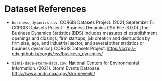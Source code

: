 # Dataset References

- `business_dynamics.csv`: CORGIS Datasets Project. (2021, September 1). CORGIS Datasets Project - Business Dynamics CSV File (3.0.0) [The Business Dynamics Statistics (BDS) includes measures of establishment openings and closings, firm startups, job creation and destruction by firm size, age, and industrial sector, and several other statistics on business dynamics]. CORGIS Datasets Project. https://corgis-edu.github.io/corgis/csv/business_dynamics/

- `miami-dade-storm-data.csv`: National Centers for Environmental Information. (2021). Storm Events Database. https://www.ncdc.noaa.gov/stormevents/
